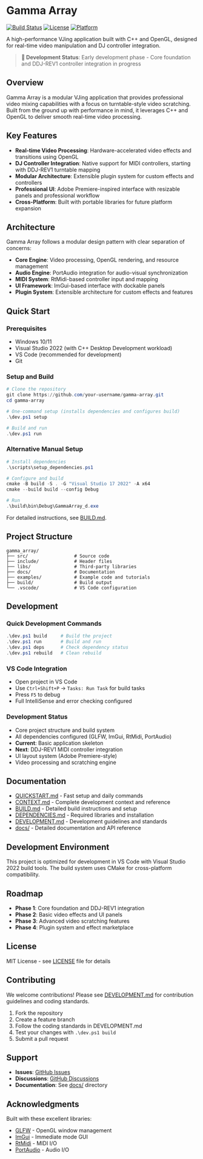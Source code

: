 # Gamma Array

[![Build Status](https://github.com/your-username/gamma-array/workflows/Build%20and%20Test/badge.svg)](https://github.com/your-username/gamma-array/actions)
[![License](https://img.shields.io/badge/license-MIT-blue.svg)](LICENSE)
[![Platform](https://img.shields.io/badge/platform-Windows-lightgrey.svg)](https://github.com/your-username/gamma-array)

A high-performance VJing application built with C++ and OpenGL, designed for real-time video manipulation and DJ controller integration.

> **🚧 Development Status**: Early development phase - Core foundation and DDJ-REV1 controller integration in progress

## Overview

Gamma Array is a modular VJing application that provides professional video mixing capabilities with a focus on turntable-style video scratching. Built from the ground up with performance in mind, it leverages C++ and OpenGL to deliver smooth real-time video processing.

## Key Features

- **Real-time Video Processing**: Hardware-accelerated video effects and transitions using OpenGL
- **DJ Controller Integration**: Native support for MIDI controllers, starting with DDJ-REV1 turntable mapping
- **Modular Architecture**: Extensible plugin system for custom effects and controllers
- **Professional UI**: Adobe Premiere-inspired interface with resizable panels and professional workflow
- **Cross-Platform**: Built with portable libraries for future platform expansion

## Architecture

Gamma Array follows a modular design pattern with clear separation of concerns:

- **Core Engine**: Video processing, OpenGL rendering, and resource management
- **Audio Engine**: PortAudio integration for audio-visual synchronization
- **MIDI System**: RtMidi-based controller input and mapping
- **UI Framework**: ImGui-based interface with dockable panels
- **Plugin System**: Extensible architecture for custom effects and features

## Quick Start

### Prerequisites
- Windows 10/11
- Visual Studio 2022 (with C++ Desktop Development workload)
- VS Code (recommended for development)
- Git

### Setup and Build
```powershell
# Clone the repository
git clone https://github.com/your-username/gamma-array.git
cd gamma-array

# One-command setup (installs dependencies and configures build)
.\dev.ps1 setup

# Build and run
.\dev.ps1 run
```

### Alternative Manual Setup
```powershell
# Install dependencies
.\scripts\setup_dependencies.ps1

# Configure and build
cmake -B build -S . -G "Visual Studio 17 2022" -A x64
cmake --build build --config Debug

# Run
.\build\bin\Debug\GammaArray_d.exe
```

For detailed instructions, see [BUILD.md](BUILD.md).

## Project Structure

```
gamma_array/
├── src/                 # Source code
├── include/             # Header files
├── libs/                # Third-party libraries
├── docs/                # Documentation
├── examples/            # Example code and tutorials
├── build/               # Build output
└── .vscode/             # VS Code configuration
```

## Development

### Quick Development Commands
```powershell
.\dev.ps1 build     # Build the project
.\dev.ps1 run       # Build and run
.\dev.ps1 deps      # Check dependency status
.\dev.ps1 rebuild   # Clean rebuild
```

### VS Code Integration
- Open project in VS Code
- Use `Ctrl+Shift+P` → `Tasks: Run Task` for build tasks
- Press `F5` to debug
- Full IntelliSense and error checking configured

### Development Status
- Core project structure and build system
- All dependencies configured (GLFW, ImGui, RtMidi, PortAudio)
- **Current**: Basic application skeleton
- **Next**: DDJ-REV1 MIDI controller integration
- UI layout system (Adobe Premiere-style)
- Video processing and scratching engine

## Documentation

- [QUICKSTART.md](QUICKSTART.md) - Fast setup and daily commands
- [CONTEXT.md](CONTEXT.md) - Complete development context and reference
- [BUILD.md](BUILD.md) - Detailed build instructions and setup
- [DEPENDENCIES.md](DEPENDENCIES.md) - Required libraries and installation
- [DEVELOPMENT.md](DEVELOPMENT.md) - Development guidelines and standards
- [docs/](docs/) - Detailed documentation and API reference

## Development Environment

This project is optimized for development in VS Code with Visual Studio 2022 build tools. The build system uses CMake for cross-platform compatibility.

## Roadmap

- **Phase 1**: Core foundation and DDJ-REV1 integration
- **Phase 2**: Basic video effects and UI panels
- **Phase 3**: Advanced video scratching features
- **Phase 4**: Plugin system and effect marketplace

## License

MIT License - see [LICENSE](LICENSE) file for details

## Contributing

We welcome contributions! Please see [DEVELOPMENT.md](DEVELOPMENT.md) for contribution guidelines and coding standards.

1. Fork the repository
2. Create a feature branch
3. Follow the coding standards in DEVELOPMENT.md
4. Test your changes with `.\dev.ps1 build`
5. Submit a pull request

## Support

- **Issues**: [GitHub Issues](https://github.com/your-username/gamma-array/issues)
- **Discussions**: [GitHub Discussions](https://github.com/your-username/gamma-array/discussions)
- **Documentation**: See [docs/](docs/) directory

## Acknowledgments

Built with these excellent libraries:
- [GLFW](https://www.glfw.org/) - OpenGL window management
- [ImGui](https://github.com/ocornut/imgui) - Immediate mode GUI
- [RtMidi](https://github.com/thestk/rtmidi) - MIDI I/O
- [PortAudio](http://portaudio.com/) - Audio I/O